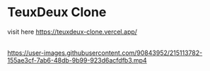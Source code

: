 # TeuxDeux Clone

visit here https://teuxdeux-clone.vercel.app/
<br></br>



https://user-images.githubusercontent.com/90843952/215113782-155ae3cf-7ab6-48db-9b99-923d6acfdfb3.mp4

